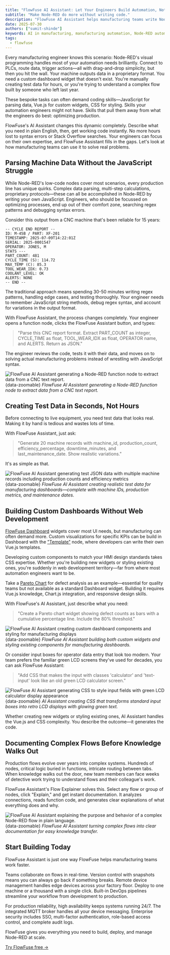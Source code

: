 ```yaml
---
title: "FlowFuse AI Assistant: Let Your Engineers Build Automation, Not Write Code"
subtitle: "Make Node-RED do more without writing code."
description: "FlowFuse AI Assistant helps manufacturing teams write Node-RED function nodes, parse machine data, and create custom dashboards. Learn how it works with real examples."
date: 2025-07-30
authors: ["sumit-shinde"]
keywords: AI in manufacturing, manufacturing automation, Node-RED automation, FlowFuse AI Assistant, smart manufacturing, industrial IoT, custom dashboard manufacturing, function nodes
tags:
  - flowfuse
---
```


Every manufacturing engineer knows this scenario: Node-RED's visual programming handles most of your automation needs brilliantly. Connect to PLCs, route data, trigger actions—all with drag-and-drop simplicity, but then you hit the wall. Your machine outputs data in a proprietary format. You need a custom dashboard widget that doesn't exist. You're manually creating test data for hours, or you're trying to understand a complex flow built by someone who left last year.

<!--more-->

These bespoke tasks can often demand coding skills—JavaScript for parsing data, Vue.js for custom widgets, CSS for styling. Skills your automation engineers might not have. Skills that pull them away from what the engineers do best: optimizing production.

FlowFuse's AI Assistant changes this dynamic completely. Describe what you need in plain English, then, get working code instantly. No more hours lost to syntax errors or Stack Overflow searches. Your engineers can focus on their own expertise, and FlowFuse Assistant fills in the gaps. Let's look at how manufacturing teams can use it to solve real problems.

## Parsing Machine Data Without the JavaScript Struggle

While Node-RED's low-code nodes cover most scenarios, every production line has unique quirks. Complex data parsing, multi-step calculations, proprietary protocols—these can all be accomplished in Node-RED by writing your own JavaScript. Engineers, who should be focussed on optimizing processes, end up out of their comfort zone, searching regex patterns and debugging syntax errors.

Consider this output from a CNC machine that's been reliable for 15 years:

```text
-- CYCLE END REPORT --
ID: M-45B / PART: XF-201
TIMESTAMP: 2025-07-09T14:22:01Z
SERIAL: 2025-0001547
OPERATOR: JONES, M
STATS ---
PART_COUNT: 481
CYCLE_TIME (S): 114.72
MAX_TEMP (C): 85.3
TOOL_WEAR_IDX: 0.73
COOLANT_LEVEL: OK
ALERTS: NONE
-- END --
```

The traditional approach means spending 30-50 minutes writing regex patterns, handling edge cases, and testing thoroughly. Your engineer needs to remember JavaScript string methods, debug regex syntax, and account for variations in the output format.

With FlowFuse Assistant, the process changes completely. Your engineer opens a function node, clicks the FlowFuse Assistant button, and types:

> "Parse this CNC report format. Extract PART_COUNT as integer, CYCLE_TIME as float, TOOL_WEAR_IDX as float, OPERATOR name, and ALERTS. Return as JSON."

The engineer reviews the code, tests it with their data, and moves on to solving actual manufacturing problems instead of wrestling with JavaScript syntax.

![FlowFuse AI Assistant generating a Node-RED function node to extract data from a CNC text report.](./images/function-ai.gif){data-zoomable}
_FlowFuse AI Assistant generating a Node-RED function node to extract data from a CNC text report._

## Creating Test Data in Seconds, Not Hours

Before connecting to live equipment, you need test data that looks real. Making it by hand is tedious and wastes lots of time.

With FlowFuse Assistant, just ask: 

> "Generate 20 machine records with machine_id, production_count, efficiency_percentage, downtime_minutes, and last_maintenance_date. Show realistic variations."

It's as simple as that.

![FlowFuse AI Assistant generating test JSON data with multiple machine records including production counts and efficiency metrics](./images/json-ai.gif){data-zoomable}
_FlowFuse AI Assistant creating realistic test data for manufacturing dashboards—complete with machine IDs, production metrics, and maintenance dates._

## Building Custom Dashboards Without Web Development

[FlowFuse Dashboard](https://dashboard.flowfuse.com) widgets cover most UI needs, but manufacturing can often demand more. Custom visualizations for specific KPIs can be build in Dashboard with the ["Template"](https://dashboard.flowfuse.com/nodes/widgets/ui-template) node, where developers can write their own Vue.js templates. 

Developing custom components to match your HMI design standards takes CSS expertise. Whether you're building new widgets or styling existing ones, you're suddenly in web development territory—far from where most automation engineers want to be.

Take a [Pareto Chart](https://en.wikipedia.org/wiki/Pareto_chart) for defect analysis as an example—essential for quality teams but not available as a standard Dashboard widget. Building it requires Vue.js knowledge, Chart.js integration, and responsive design skills.

With FlowFuse's AI Assistant, just describe what you need:

> "Create a Pareto chart widget showing defect counts as bars with a cumulative percentage line. Include the 80% threshold."

![FlowFuse AI Assistant creating custom dashboard components and styling for manufacturing displays](./images/dashboard-ai.gif){data-zoomable}
_FlowFuse AI Assistant building both custom widgets and styling existing components for manufacturing dashboards._

Or consider input boxes for operator data entry that look too modern. Your team prefers the familiar green LCD screens they've used for decades, you can ask FlowFuse Assistant:

> "Add CSS that makes the input with classes 'calculator' and 'text-input' look like an old green LCD calculator screen."

![FlowFuse AI Assistant generating CSS to style input fields with green LCD calculator display appearance](./images/ai-css.gif){data-zoomable}
_AI Assistant creating CSS that transforms standard input boxes into retro LCD displays with glowing green text._

Whether creating new widgets or styling existing ones, AI Assistant handles the Vue.js and CSS complexity. You describe the outcome—it generates the code.

## Documenting Complex Flows Before Knowledge Walks Out

Production flows evolve over years into complex systems. Hundreds of nodes, critical logic buried in functions, intricate routing between tabs. When knowledge walks out the door, new team members can face weeks of detective work trying to understand flows and their colleague's work.

FlowFuse Assistant's Flow Explainer solves this. Select any flow or group of nodes, click "Explain," and get instant documentation. It analyzes connections, reads function code, and generates clear explanations of what everything does and why.

![FlowFuse AI Assistant explaining the purpose and behavior of a complex Node-RED flow in plain language.](./images/flow-expainer-ai.gif){data-zoomable}
_FlowFuse AI Assistant turning complex flows into clear documentation for easy knowledge transfer._

## Start Building Today

FlowFuse Assistant is just one way FlowFuse helps manufacturing teams work faster.

Teams collaborate on flows in real-time. Version control with snapshots means you can always go back if something breaks. Remote device management handles edge devices across your factory floor. Deploy to one machine or a thousand with a single click. Built-in DevOps pipelines streamline your workflow from development to production.

For production reliability, high availability keeps systems running 24/7. The integrated MQTT broker handles all your device messaging. Enterprise security includes SSO, multi-factor authentication, role-based access control, and complete audit logs.

FlowFuse gives you everything you need to build, deploy, and manage Node-RED at scale.

[Try FlowFuse free →](https://app.flowfuse.com/account/create)

